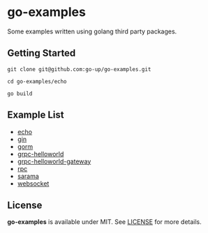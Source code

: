 # go-examples

Some examples written using golang third party packages.

## Getting Started

```
git clone git@github.com:go-up/go-examples.git

cd go-examples/echo

go build
```

## Example List

- [echo](/echo)
- [gin](/gin)
- [gorm](/gorm)
- [grpc-helloworld](/grpc-helloworld)
- [grpc-helloworld-gateway](/grpc-helloworld-gateway)
- [rpc](/rpc)
- [sarama](/sarama)
- [websocket](/websocket)

## License

**go-examples** is available under MIT. See [LICENSE](/LICENSE) for more details.